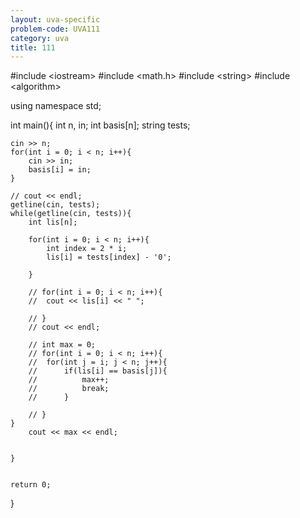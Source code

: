 ```yaml
---
layout: uva-specific
problem-code: UVA111
category: uva
title: 111
---
```

#include &lt;iostream&gt;
#include &lt;math.h&gt;
#include &lt;string&gt;
#include &lt;algorithm&gt;

using namespace std;

int main(){
	int n, in; 
	int basis[n];
	string tests; 

	cin >> n;
	for(int i = 0; i < n; i++){
		cin >> in;
		basis[i] = in;
	}
	
	// cout << endl;
	getline(cin, tests);
	while(getline(cin, tests)){
		int lis[n]; 

		for(int i = 0; i < n; i++){
			int index = 2 * i;
			lis[i] = tests[index] - '0';

		}

		// for(int i = 0; i < n; i++){
		// 	cout << lis[i] << " ";

		// }
		// cout << endl;

		// int max = 0; 
		// for(int i = 0; i < n; i++){
		// 	for(int j = i; j < n; j++){
		// 		if(lis[i] == basis[j]){
		// 			max++;
		// 			break;
		// 		}

		// }
	}
		cout << max << endl;


	}


	return 0; 



}
